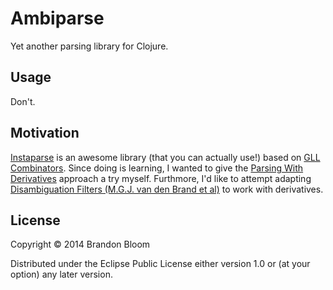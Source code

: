 # Ambiparse

Yet another parsing library for Clojure.

## Usage

Don't.

## Motivation

[Instaparse][1] is an awesome library (that you can actually use!) based on
[GLL Combinators][2]. Since doing is learning, I wanted to give the [Parsing
With Derivatives][3] approach a try myself. Furthmore, I'd like to attempt
adapting [Disambiguation Filters (M.G.J. van den Brand et al)][4] to work with derivatives.


## License

Copyright © 2014 Brandon Bloom

Distributed under the Eclipse Public License either version 1.0 or (at
your option) any later version.

[1]: https://github.com/Engelberg/instaparse
[2]: http://www.cs.uwm.edu/~dspiewak/papers/generalized-parser-combinators.pdf
[3]: http://matt.might.net/articles/parsing-with-derivatives/
[4]: http://www.st.ewi.tudelft.nl/~eelco/papers/BSVV02.pdf
